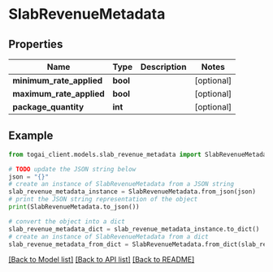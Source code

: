 # SlabRevenueMetadata


## Properties

Name | Type | Description | Notes
------------ | ------------- | ------------- | -------------
**minimum_rate_applied** | **bool** |  | [optional] 
**maximum_rate_applied** | **bool** |  | [optional] 
**package_quantity** | **int** |  | [optional] 

## Example

```python
from togai_client.models.slab_revenue_metadata import SlabRevenueMetadata

# TODO update the JSON string below
json = "{}"
# create an instance of SlabRevenueMetadata from a JSON string
slab_revenue_metadata_instance = SlabRevenueMetadata.from_json(json)
# print the JSON string representation of the object
print(SlabRevenueMetadata.to_json())

# convert the object into a dict
slab_revenue_metadata_dict = slab_revenue_metadata_instance.to_dict()
# create an instance of SlabRevenueMetadata from a dict
slab_revenue_metadata_from_dict = SlabRevenueMetadata.from_dict(slab_revenue_metadata_dict)
```
[[Back to Model list]](../README.md#documentation-for-models) [[Back to API list]](../README.md#documentation-for-api-endpoints) [[Back to README]](../README.md)


